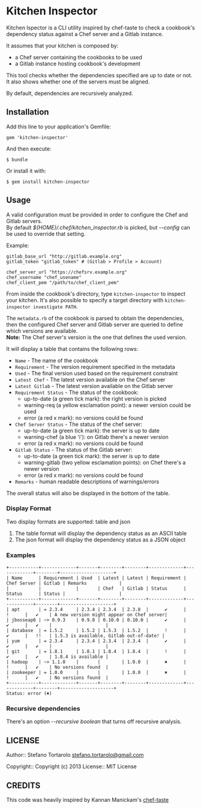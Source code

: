 # Kitchen Inspector

Kitchen Ispector is a CLI utility inspired by chef-taste to check a cookbook's dependency status against a Chef server and a Gitlab instance.

It assumes that your kitchen is composed by:

* a Chef server containing the cookbooks to be used
* a Gitlab instance hosting cookbook's development

This tool checks whether the dependencies specified are up to date or not.
It also shows whether one of the servers must be aligned.

By default, dependencies are recursively analyzed.

## Installation

Add this line to your application's Gemfile:

    gem 'kitchen-inspector'

And then execute:

    $ bundle

Or install it with:

    $ gem install kitchen-inspector

## Usage

A valid configuration must be provided in order to configure the Chef and Gitlab servers.  
By default _${HOME}/.chef/kitchen_inspector.rb_ is picked, but _--config_ can be used to override that setting.

Example:

    gitlab_base_url "http://gitlab.example.org"
    gitlab_token "gitlab_token" # (Gitlab > Profile > Account)

    chef_server_url "https://chefsrv.example.org"
    chef_username "chef_usename"
    chef_client_pem "/path/to/chef_client_pem"

From inside the cookbook's directory, type `kitchen-inspector` to inspect your kitchen.
It's also possible to specify a target directory with `kitchen-inspector investigate PATH`.

The `metadata.rb` of the cookbook is parsed to obtain the dependencies, then the configured Chef server and Gitlab server are queried to define which versions are available.  
**Note:** The Chef server's version is the one that defines the used version.

It will display a table that contains the following rows:

* `Name` - The name of the cookbook
* `Requirement` - The version requirement specified in the metadata
* `Used` - The final version used based on the requirement constraint
* `Latest Chef` - The latest version available on the Chef server
* `Latest Gitlab` - The latest version available on the Gitlab server
* `Requirement Status` - The status of the cookbook:
    * up-to-date (a green tick mark): the right version is picked
    * warning-req (a yellow esclamation point): a newer version could be used
    * error (a red x mark): no versions could be found
* `Chef Server Status` - The status of the chef server:
    * up-to-date (a green tick mark): the server is up to date
    * warning-chef (a blue 'i'): on Gitlab there's a newer version
    * error (a red x mark): no versions could be found
* `Gitlab Status` - The status of the Gitlab server:
    * up-to-date (a green tick mark): the server is up to date
    * warning-gitlab (two yellow esclamation points): on Chef there's a newer version
    * error (a red x mark): no versions could be found
* `Remarks` - human readable descriptions of warnings/errors

The overall status will also be displayed in the bottom of the table.

### Display Format

Two display formats are supported: table and json

1. The table format will display the dependency status as an ASCII table
2. The json format will display the dependency status as a JSON object

### Examples

    +-----------+-------------+-------+--------+--------+-------------+-------------+--------+--------------------+
    | Name      | Requirement | Used  | Latest | Latest | Requirement | Chef Server | Gitlab | Remarks            |
    |           |             |       | Chef   | Gitlab | Status      | Status      | Status |                    |
    +-----------+-------------+-------+--------+--------+-------------+-------------+--------+--------------------+
    | apt       | = 2.3.4     | 2.3.4 | 2.3.4  | 2.3.8  |      ✔      |      !      |   ✔    | A new version might appear on Chef server|
    | jbosseap6 | ~> 0.9.3    | 0.9.8 | 0.10.0 | 0.10.0 |      ✔      |      ✔      |   ✔    |                    |
    | database  | = 1.5.2     | 1.5.2 | 1.5.3  | 1.5.2  |      !      |      ✔      |   !!   | 1.5.3 is available, Gitlab out-of-date! |
    | yum       | = 2.3.4     | 2.3.4 | 2.3.4  | 2.3.4  |      ✔      |      ✔      |   ✔    |                    |
    | git       | = 1.8.1     | 1.8.1 | 1.8.4  | 1.8.4  |      !      |      ✔      |   ✔    | 1.8.4 is available |
    | hadoop    | ~> 1.1.0    |       |        | 1.0.0  |      ✖      |      !      |   ✔    | No versions found  |
    | zookeeper | = 1.0.0     |       |        | 1.0.0  |      ✖      |      !      |   ✔    | No versions found  |
    +-----------+-------------+-------+--------+--------+-------------+-------------+--------+--------------------+
    Status: error (✖)

### Recursive dependencies

There's an option _--recursive boolean_ that turns off recursive analysis.


## LICENSE

Author:: Stefano Tortarolo <stefano.tortarolo@gmail.com>

Copyright:: Copyright (c) 2013
License:: MIT License

## CREDITS
This code was heavily inspired by Kannan Manickam's [chef-taste](https://github.com/arangamani/chef-taste)
